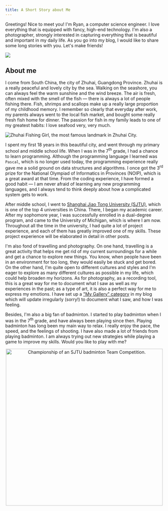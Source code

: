 ```yaml
---
title: A Short Story about Me
---
```

Greetings! Nice to meet you! I'm Ryan, a computer science engineer. I love everything that is equipped with fancy, high-end technology. I'm also a photographer, strongly interested in capturing everything that is beautiful and important in my daily life. As you go into my blog, I would like to share some long stories with you. Let's make friends!

![](/images/DSC02368.jpg)

## About me

I come from South China, the city of Zhuhai, Guangdong Province. Zhuhai is a really peaceful and lovely city by the sea. Walking on the seashore, you can always feel the warm sunshine and the wind breeze. The air is fresh, often mixed with the smell of the fish &mdash; there is always a lot of people fishing there. Fish, shrimps and scallops make up a really large proportion of my childhood memory. I remember so clearly that everyday after work, my parents always went to the local fish market, and bought some really fresh fish home for dinner. The passion for fish in my family leads to one of my greatest habits: I love seafood very, very much.

![Zhuhai Fishing Girl, the most famous landmark in Zhuhai City.](/images/DSC00222.jpg)

I spent my first 18 years in this beautiful city, and went through my primary school and middle school life. When I was in the 7<sup>th</sup> grade, I had a chance to learn programming. Although the programming language I learned was `Pascal`, which is no longer used today, the programming experience really gave me a solid ground on data structures and algorithms. I once got the 3<sup>rd</sup> prize for the National Olympiad of Informatics in Provinces (NOIP), which is a great award at that time. From the coding experience, I have formed a good habit &mdash; I am never afraid of learning any new programming languages, and I always tend to think deeply about how a complicated system gets to work. 

After middle school, I went to [Shanghai Jiao Tong University (SJTU)](http://en.sjtu.edu.cn/), which is one of the top 4 universities in China. There, I began my academic career. After my sophomore year, I was successfully enrolled in a dual-degree program, and came to the University of Michigan, which is where I am now. Throughout all the time in the university, I had quite a lot of project experience, and each of them has greatly improved one of my skills. These project experience will be elaborated in detail in other posts.

I'm also fond of travelling and photography. On one hand, travelling is a great activity that helps me get rid of my current surroundings for a while and get a chance to explore new things. You know, when people have been in an environment for too long, they would easily be stuck and get bored. On the other hand, I'm quite open to different cultures and styles and I'm eager to explore as many different cultures as possible in my life, which could help broaden my horizons. As for photography, as a recording tool, this is a great way for me to document what I saw as well as my experiences in the past; as a type of art, it is also a perfect way for me to express my emotions. I have set up a ["My Gallery" category](https://zhihaoruan.xyz/categories/My-Gallery/) in my blog which will update irregularly (sorry!) to document what I saw, and how I was feeling.

Besides, I'm also a big fan of badminton. I started to play badminton when I was in the 7<sup>th</sup> grade, and have always been playing since then. Playing badminton has long been my main way to relax. I really enjoy the pace, the speed, and the feelings of shooting. I have also made a lot of friends from playing badminton. I am always trying out new strategies while playing a game to improve my skills. Would you like to play with me?

<p align="center">
    <img src="/images/badminton.jpg" alt="Championship of an SJTU badminton Team Competition." width="500">
